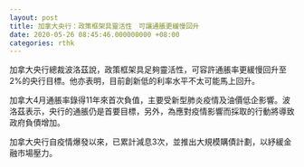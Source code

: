 ```yaml
---
layout: post
title: 加拿大央行：政策框架具靈活性　可讓通脹更緩慢回升
date: 2020-05-26 08:45:46.000000000 +08:00
categories: rthk
---
```


加拿大央行總裁波洛茲說，政策框架具足夠靈活性，可容許通脹率更緩慢回升至2%的央行目標。他亦表明，目前創新低的利率水平不太可能馬上回升。

加拿大4月通脹率錄得11年來首次負值，主要受新型肺炎疫情及油價低企影響。波洛茲表示，央行的通脹仍是首要目標，另外，為應對疫情影響而採取的行動將導致政府負債增加。

加拿大央行自疫情爆發以來，已累計減息3次，並推出大規模購債計劃，以紓緩金融市場壓力。
